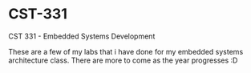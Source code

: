 # CST-331
CST 331 - Embedded Systems Development

These are a few of my labs that i have done for my embedded systems architecture class.
There are more to come as the year progresses  :D

